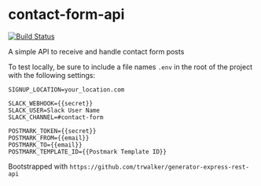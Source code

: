 # contact-form-api

[![Build Status](https://travis-ci.org/codehangar/contact-form-api.svg?branch=master)](https://travis-ci.org/codehangar/contact-form-api)

A simple API to receive and handle contact form posts

To test locally, be sure to include a file names `.env` in the root of the project with the following settings:

```
SIGNUP_LOCATION=your_location.com

SLACK_WEBHOOK={{secret}}
SLACK_USER=Slack User Name
SLACK_CHANNEL=#contact-form

POSTMARK_TOKEN={{secret}}
POSTMARK_FROM={{email}}
POSTMARK_TO={{email}}
POSTMARK_TEMPLATE_ID={{Postmark Template ID}}
```

Bootstrapped with `https://github.com/trwalker/generator-express-rest-api`
